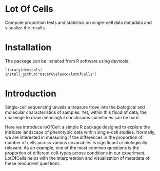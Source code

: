 # Lot Of Cells

Compute proportion tests and statistics on single-cell data metadata and visualize the results.

# Installation

The package can be installed from R software using devtools:

```{r eval=FALSE}
library(devtools)
install_github("OscarGVelasco/lotOfCells")
```

# Introduction

Single-cell sequencing unveils a treasure trove into the biological and molecular characteristics of samples. Yet, within this flood of data, the challenge to draw meaningful conclusions sometimes can be hard.

Here we introduce loOfCell: a simple R package designed to explore the intricate landscape of phenotypic data within single-cell studies. Normally, we are interested in measuring if the differences in the proportion of number of cells across various covariables is significant or biologically relevant. As an example, one of the most common questions is the proportion of different cell-types across conditions in our experiment. LotOfCells helps with the interpretation and visualization of metadata of these reocurrent questions.

